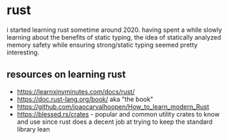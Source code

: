 # rust

i started learning rust sometime around 2020. having spent a while slowly learning about the benefits of static typing, the idea of statically analyzed memory safety while ensuring strong/static typing seemed pretty interesting.

## resources on learning rust

- https://learnxinyminutes.com/docs/rust/
- https://doc.rust-lang.org/book/ aka "the book"
- https://github.com/joaocarvalhoopen/How_to_learn_modern_Rust
- https://blessed.rs/crates - popular and common utility crates to know and use since rust does a decent job at trying to keep the standard library lean
